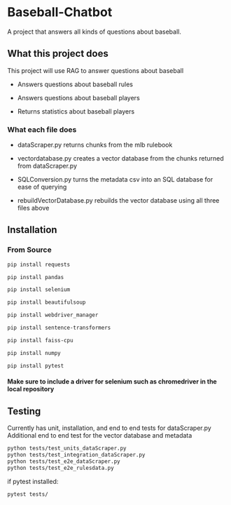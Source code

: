# Baseball-Chatbot

A project that answers all kinds of questions about baseball.

## What this project does

This project will use RAG to answer questions about baseball

- Answers questions about baseball rules

- Answers questions about baseball players

- Returns statistics about baseball players

### What each file does
- dataScraper.py returns chunks from the mlb rulebook

- vectordatabase.py creates a vector database from the chunks returned from dataScraper.py

- SQLConversion.py turns the metadata csv into an SQL database for ease of querying

- rebuildVectorDatabase.py rebuilds the vector database using all three files above

## Installation

### From Source

```bash
pip install requests
```

```bash
pip install pandas
```

```bash
pip install selenium
```

```bash
pip install beautifulsoup
```

```bash
pip install webdriver_manager
```

```bash
pip install sentence-transformers
```

```bash
pip install faiss-cpu
```

```bash
pip install numpy
```

```bash
pip install pytest
```

#### Make sure to include a driver for selenium such as chromedriver in the local repository

## Testing
Currently has unit, installation, and end to end tests for dataScraper.py
Additional end to end test for the vector database and metadata

```bash
python tests/test_units_dataScraper.py
python tests/test_integration_dataScraper.py
python tests/test_e2e_dataScraper.py
python tests/test_e2e_rulesdata.py
```

if pytest installed:

```bash
pytest tests/
```
